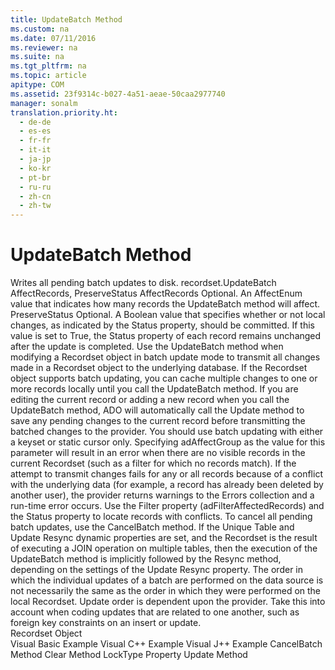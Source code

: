 ```yaml
---
title: UpdateBatch Method
ms.custom: na
ms.date: 07/11/2016
ms.reviewer: na
ms.suite: na
ms.tgt_pltfrm: na
ms.topic: article
apitype: COM
ms.assetid: 23f9314c-b027-4a51-aeae-50caa2977740
manager: sonalm
translation.priority.ht: 
  - de-de
  - es-es
  - fr-fr
  - it-it
  - ja-jp
  - ko-kr
  - pt-br
  - ru-ru
  - zh-cn
  - zh-tw
---
```

# UpdateBatch Method
<?xml version="1.0" encoding="utf-8"?>
<developerReferenceWithSyntaxDocument xmlns="http://ddue.schemas.microsoft.com/authoring/2003/5" xmlns:xlink="http://www.w3.org/1999/xlink" xmlns:xsi="http://www.w3.org/2001/XMLSchema-instance" xsi:schemaLocation="http://ddue.schemas.microsoft.com/authoring/2003/5 http://dduestorage.blob.core.windows.net/ddueschema/developer.xsd">
  <introduction>
    <para>Writes all pending batch updates to disk.</para>
  </introduction>
  <syntaxSection>
    <legacySyntax>
<parameterReference>recordset</parameterReference><legacyBold>.UpdateBatch</legacyBold> <parameterReference>AffectRecords</parameterReference>, <parameterReference>PreserveStatus</parameterReference></legacySyntax>
  </syntaxSection>
  <parameters>
    <content>
      <definitionTable>
        <definedTerm> <legacyItalic>AffectRecords</legacyItalic> </definedTerm>
        <definition>
          <para>Optional. An <legacyLink xlink:href="1ab921a0-6c57-43b4-9291-701b2599f3e8">AffectEnum</legacyLink> value that indicates how many records the <unmanagedCodeEntityReference>UpdateBatch</unmanagedCodeEntityReference> method will affect.</para>
        </definition>
        <definedTerm>
          <legacyItalic>PreserveStatus </legacyItalic>
        </definedTerm>
        <definition>
          <para>Optional. A <languageKeyword>Boolean</languageKeyword> value that specifies whether or not local changes, as indicated by the <legacyLink xlink:href="41d70d89-880f-4850-9d17-19d9790cc8eb">Status</legacyLink> property, should be committed. If this value is set to <languageKeyword>True</languageKeyword>, the <unmanagedCodeEntityReference>Status</unmanagedCodeEntityReference> property of each record remains unchanged after the update is completed.</para>
        </definition>
      </definitionTable>
    </content>
  </parameters>
  <languageReferenceRemarks>
    <content>
      <para>Use the <unmanagedCodeEntityReference>UpdateBatch</unmanagedCodeEntityReference> method when modifying a <unmanagedCodeEntityReference>Recordset</unmanagedCodeEntityReference> object in batch update mode to transmit all changes made in a <unmanagedCodeEntityReference>Recordset</unmanagedCodeEntityReference> object to the underlying database.</para>
      <para>If the <unmanagedCodeEntityReference>Recordset</unmanagedCodeEntityReference> object supports batch updating, you can cache multiple changes to one or more records locally until you call the <unmanagedCodeEntityReference>UpdateBatch</unmanagedCodeEntityReference> method. If you are editing the current record or adding a new record when you call the <unmanagedCodeEntityReference>UpdateBatch</unmanagedCodeEntityReference> method, ADO will automatically call the <legacyLink xlink:href="6b2a9c31-1a7e-40db-8a53-30720d0f6cc1">Update</legacyLink> method to save any pending changes to the current record before transmitting the batched changes to the provider. You should use batch updating with either a keyset or static cursor only.</para>
      <alert class="note">
        <para>Specifying <legacyBold>adAffectGroup</legacyBold> as the value for this parameter will result in an error when there are no visible records in the current <unmanagedCodeEntityReference>Recordset</unmanagedCodeEntityReference> (such as a filter for which no records match).</para>
      </alert>
      <para>If the attempt to transmit changes fails for any or all records because of a conflict with the underlying data (for example, a record has already been deleted by another user), the provider returns warnings to the <legacyLink xlink:href="290819e1-7b39-4e1e-a93b-801257138b00">Errors</legacyLink> collection and a run-time error occurs. Use the <legacyLink xlink:href="80263a7a-5d21-45d1-84fc-34b7a9be4c22">Filter</legacyLink> property (<legacyBold>adFilterAffectedRecords</legacyBold>) and the <legacyLink xlink:href="41d70d89-880f-4850-9d17-19d9790cc8eb">Status</legacyLink> property to locate records with conflicts.</para>
      <para>To cancel all pending batch updates, use the <legacyLink xlink:href="dbdc2574-e44e-4d95-b03d-4a5d9e9adf3c">CancelBatch</legacyLink> method.</para>
      <para>If the <legacyLink xlink:href="d0e775d8-e353-46a1-ad10-ed4cc240dfaa">Unique Table</legacyLink> and <legacyLink xlink:href="8a3bb608-66d7-4128-a3ef-84cb0556de0d">Update Resync</legacyLink> dynamic properties are set, and the <unmanagedCodeEntityReference>Recordset</unmanagedCodeEntityReference> is the result of executing a JOIN operation on multiple tables, then the execution of the <unmanagedCodeEntityReference>UpdateBatch</unmanagedCodeEntityReference> method is implicitly followed by the <legacyLink xlink:href="73b355d4-a4c0-434b-bfc4-039b1c76b32e">Resync</legacyLink> method, depending on the settings of the <legacyLink xlink:href="8a3bb608-66d7-4128-a3ef-84cb0556de0d">Update Resync</legacyLink> property.</para>
      <para>The order in which the individual updates of a batch are performed on the data source is not necessarily the same as the order in which they were performed on the local <unmanagedCodeEntityReference>Recordset</unmanagedCodeEntityReference>. Update order is dependent upon the provider. Take this into account when coding updates that are related to one another, such as foreign key constraints on an insert or update.</para>
    </content>
  </languageReferenceRemarks>
  <section>
    <title>Applies To</title>
    <content>
      <para>
        <link xlink:href="ede1415f-c3df-4cc5-a05b-2576b2b84b60">Recordset Object</link>
      </para>
    </content>
  </section>
  <relatedTopics>
<link xlink:href="41625f6f-e12d-4d8d-9f60-0729ce64c31e">Visual Basic Example</link>
<link xlink:href="bcb1468e-18bb-41b8-8902-6ee05b786eec">Visual C++ Example</link>
<link xlink:href="8e8728aa-267f-4468-9a04-8bb29457995c">Visual J++ Example</link>
<link xlink:href="dbdc2574-e44e-4d95-b03d-4a5d9e9adf3c">CancelBatch Method</link>
<link xlink:href="0a61ba7a-20b8-426a-91a0-9040e7c5a98a">Clear Method</link>
<link xlink:href="9920c14e-033a-4de1-8149-0ce9737a3246">LockType Property</link>
<link xlink:href="6b2a9c31-1a7e-40db-8a53-30720d0f6cc1">Update Method</link>
</relatedTopics>
</developerReferenceWithSyntaxDocument>